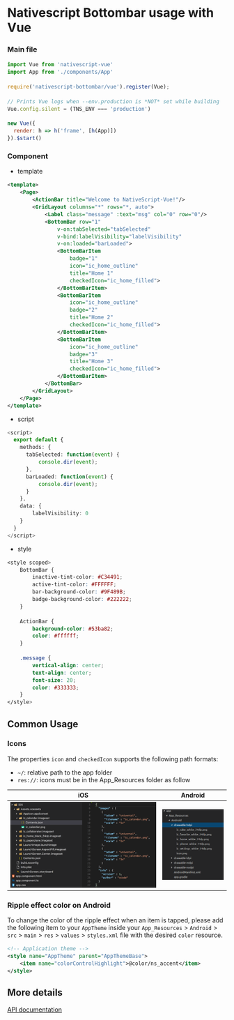 # Nativescript Bottombar usage with Vue

### Main file

```javascript
import Vue from 'nativescript-vue'
import App from './components/App'

require('nativescript-bottombar/vue').register(Vue);

// Prints Vue logs when --env.production is *NOT* set while building
Vue.config.silent = (TNS_ENV === 'production')

new Vue({
  render: h => h('frame', [h(App)])
}).$start()
```

### Component

- template
```xml
<template>
    <Page>
        <ActionBar title="Welcome to NativeScript-Vue!"/>
        <GridLayout columns="*" rows="*, auto">
            <Label class="message" :text="msg" col="0" row="0"/>
            <BottomBar row="1"
                v-on:tabSelected="tabSelected"
                v-bind:labelVisibility="labelVisibility"
                v-on:loaded="barLoaded">
                <BottomBarItem
                    badge="1"
                    icon="ic_home_outline"
                    title="Home 1"
                    checkedIcon="ic_home_filled">
                </BottomBarItem>
                <BottomBarItem
                    icon="ic_home_outline"
                    badge="2"
                    title="Home 2"
                    checkedIcon="ic_home_filled">
                </BottomBarItem>
                <BottomBarItem
                    icon="ic_home_outline"
                    badge="3"
                    title="Home 3"
                    checkedIcon="ic_home_filled">
                </BottomBarItem>
            </BottomBar>
        </GridLayout>
    </Page>
</template>
```

- script
```typescript
<script>
  export default {
    methods: {
      tabSelected: function(event) {
          console.dir(event);
      },
      barLoaded: function(event) {
          console.dir(event);
      }
    },
    data: {
        labelVisibility: 0
    }
  }
</script>
```

- style
```css
<style scoped>
    BottomBar {
        inactive-tint-color: #C34491;
        active-tint-color: #FFFFFF;
        bar-background-color: #9F489B;
        badge-background-color: #222222;
    }

    ActionBar {
        background-color: #53ba82;
        color: #ffffff;
    }

    .message {
        vertical-align: center;
        text-align: center;
        font-size: 20;
        color: #333333;
    }
</style>
```

## Common Usage

### Icons

The properties `icon` and `checkedIcon` supports the following path formats:

- `~/`: relative path to the app folder
- `res://`: icons must be in the App_Resources folder as follow


|                     iOS                     | Android                                             |
|:-------------------------------------------:|-----------------------------------------------------|
| ![iOS](/src/screenshots/ressources.ios.png) | ![Android](/src/screenshots/ressources.android.png) |

### Ripple effect color on Android

To change the color of the ripple effect when an item is tapped, please add the following item to your `AppTheme` inside your `App_Resources` > `Android` > `src` > `main` > `res` > `values` > `styles.xml` file with the desired `color` resource.

```XML
<!-- Application theme -->
<style name="AppTheme" parent="AppThemeBase">
    <item name="colorControlHighlight">@color/ns_accent</item>
</style>
```

## More details

[API documentation](https://github.com/rhanbIT/nativescript-bottombar/blob/master/API.md)